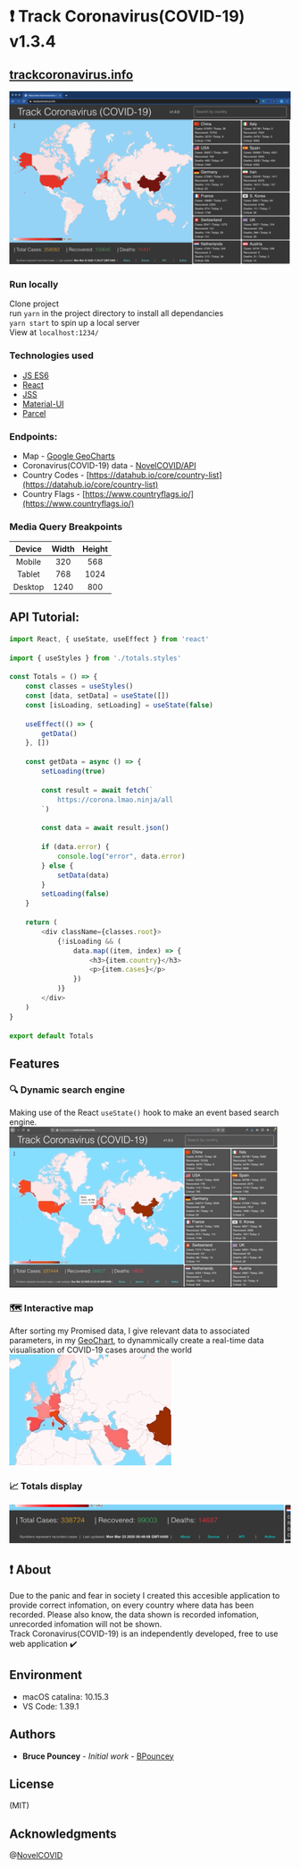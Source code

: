# :heavy_exclamation_mark: Track Coronavirus(COVID-19) v1.3.4
## [trackcoronavirus.info](https://trackcoronavirus.info) 
![](./readme-images/readme-hero.png)

### Run locally
Clone project <br>
run ```yarn``` in the project directory to install all dependancies <br>
```yarn start``` to spin up a local server <br>
View at ```localhost:1234/```<br>

### Technologies used
* [JS ES6](http://es6-features.org/)
* [React](https://reactjs.org/)
* [JSS](https://cssinjs.org/?v=v10.0.4)
* [Material-UI](https://material-ui.com)
* [Parcel](https://parceljs.org/)

### Endpoints:
* Map - [Google GeoCharts](https://developers.google.com/chart/interactive/docs/gallery/geochart)
* Coronavirus(COVID-19) data - [NovelCOVID/API](https://github.com/NovelCOVID/API)
* Country Codes - [https://datahub.io/core/country-list](https://datahub.io/core/country-list)
* Country Flags - [https://www.countryflags.io/](https://www.countryflags.io/)

### Media Query Breakpoints
| Device      | Width         | Height        | 
|:-----------:|:-------------:|:-------------:|
| Mobile      | 320           | 568           |
| Tablet      | 768           | 1024          |
| Desktop     | 1240          | 800           |

## API Tutorial:
```javascript
import React, { useState, useEffect } from 'react'

import { useStyles } from './totals.styles'

const Totals = () => {
    const classes = useStyles()
    const [data, setData] = useState([])
    const [isLoading, setLoading] = useState(false)

    useEffect(() => {
        getData()
    }, [])

    const getData = async () => {
        setLoading(true)

        const result = await fetch(`
            https://corona.lmao.ninja/all
        `)

        const data = await result.json()

        if (data.error) {
            console.log("error", data.error)
        } else {
            setData(data)
        }
        setLoading(false)
    }

    return (
        <div className={classes.root}>
            {!isLoading && (
                data.map((item, index) => {
                    <h3>{item.country}</h3>
                    <p>{item.cases}</p>
                })
            )}
        </div>
    )
}

export default Totals
```

## Features

### :mag:  Dynamic search engine
Making use of the React ```useState()``` hook to make an event based search engine. <br>
![](./readme-images/readme.gif)

### :world_map:  Interactive map
After sorting my Promised data, I give relevant data to associated parameters, in my [GeoChart](https://developers.google.com/chart/interactive/docs/gallery/geochart), to dynammically create a real-time data visualisation of COVID-19 cases around the world <br>
![](./readme-images/map-gif.gif)

### :chart_with_upwards_trend: Totals display 
![](./readme-images/footer.png)

## :exclamation: About
Due to the panic and fear in society I created this accesible application to provide correct infomation, on every country where data has been recorded. Please also know, the data shown is recorded infomation, unrecorded infomation will not be shown. 
<br>
Track Coronavirus(COVID-19) is an independently developed, free to use web application :heavy_check_mark:

## Environment
* macOS catalina: 10.15.3
* VS Code: 1.39.1

## Authors
* **Bruce Pouncey** - *Initial work* - [BPouncey](https://github.com/BPouncey)

## License
(MIT)

## Acknowledgments
@[NovelCOVID](github.com/NovelCOVID)

